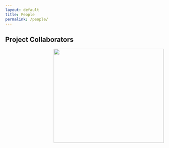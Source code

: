 ```yaml
---
layout: default
title: People
permalink: /people/
---
```


## Project Collaborators


<div style= "float: right">
<img src="{{ '/img/scotland_map.jpg' | relative_url }}" width=350 height=300>
</div>
